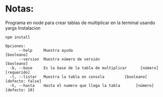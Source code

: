 # Notas:
Programa en node para crear tablas de multiplicar en la terminal usando yargs
Instalacion
```
npm install 
```
```
Opciones:
      --help     Muestra ayuda                                        [booleano]
      --version  Muestra número de versión                            [booleano]
  -b, --base     Es la base de la tabla de multiplicar      [número] [requerido]
  -l, --listar   Muestra la tabla en consola         [booleano] [defecto: false]
  -h, --hasta    Hasta el numero que llega la tabla       [número] [defecto: 10]
```